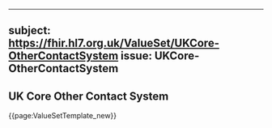 
---
subject: https://fhir.hl7.org.uk/ValueSet/UKCore-OtherContactSystem
issue: UKCore-OtherContactSystem
---
## UK Core Other Contact System

{{page:ValueSetTemplate_new}}
    
